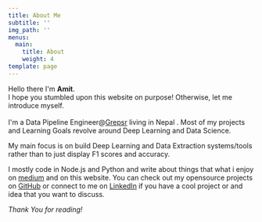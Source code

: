 ```yaml
---
title: About Me
subtitle: ''
img_path: ''
menus:
  main:
    title: About
    weight: 4
template: page
---
```

Hello there  I'm **Amit**.\
I hope you stumbled upon this website on purpose! Otherwise, let me introduce myself.\
\
I'm a Data Pipeline Engineer@[Grepsr](grepsr.com) living in Nepal . Most of my projects and Learning Goals revolve around Deep Learning and Data Science.

My main focus is on build Deep Learning and Data Extraction systems/tools rather than to just display F1 scores and accuracy.

I mostly code in Node.js and Python and write about things that what i enjoy on [medium](https://medium.com/@amitupreti) and on this website.  You can check out my opensource projects on [GitHub](https://github.com/amitupreti) or connect to me on [LinkedIn](https://www.linkedin.com/in/amitupreti/) if you have a cool project or and idea that you want to discuss.

*Thank You for reading!*
